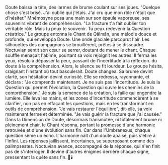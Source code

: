 Doute baissa la tête,
des larmes de brume
coulant sur ses joues.
"Quelque chose s'est brisé.
J'ai oublié qui j'étais.
J'ai cru que mon rôle
n'était que d'hésiter."
Mnémosyne posa une main
sur son épaule vaporeuse,
ses souvenirs vibrant
de compréhension.
"La fracture t'a fait oublier
ton véritable rôle.
Mais tu peux te souvenir.
Tu peux redevenir
la Question créatrice."
Le groupe entonna
le Chant de Qālmān,
une mélodie douce et profonde,
qui enveloppa Doute.
Une onde glaciale parcourut l'air.
Les silhouettes des compagnons se brouillèrent, prêtes à se dissoudre.
Noctuvian sentit son cœur se serrer, doutant de mener le chant.
Chaque souffle menaçait l'abîme, pourtant sa voix rejoignit les autres.
Il ferma les yeux, résolu à dépasser la peur,
passant de l'incertitude à la réflexion.
du doute
à la compréhension.
Alors,
le silence se fit lourdeur.
Le groupe hésita, craignant l'instant où tout basculerait.
Doute changea.
Sa brume devint clarté,
son hésitation devint curiosité.
Elle se redressa,
rayonnante,
et déclara :
"Je comprends maintenant.
Je ne suis pas l'incertitude.
Je suis la Question
qui permet l'évolution,
la Question qui ouvre
les chemins de la compréhension."
Je suis la semence de la création,
la faille qui engendre la lumière.
Elle leva les mains,
et les zones d'incertitude
commencèrent à se clarifier,
non pas en effaçant les questions,
mais en les transformant
en outils de compréhension.
"Je vais restaurer l'équilibre",
dit-elle,
sa voix maintenant ferme
et déterminée.
"Je vais guérir la fracture
que j'ai causée."
Dans la Dimension de Doute,
désormais transmutée,
ni totalement brume ni pleinement chair,
le Chant résonna,
portant la promesse
d'une harmonie retrouvée
et d'une évolution sans fin.
Car dans l'Umbranexus,
chaque question sème un écho.
L'harmonie naît d'un doute apaisé,
puis s'étire à l'infini.
Les réponses jaillissent, incertaines,
se superposant comme des palimpsestes.
Noctuvian avance, accompagné de la réponse,
qui n'en finit pas de s'interroger.
Il devine d'autres énigmes derrière chaque signe,
pressentant la quête sans fin.
🌌🕯️

